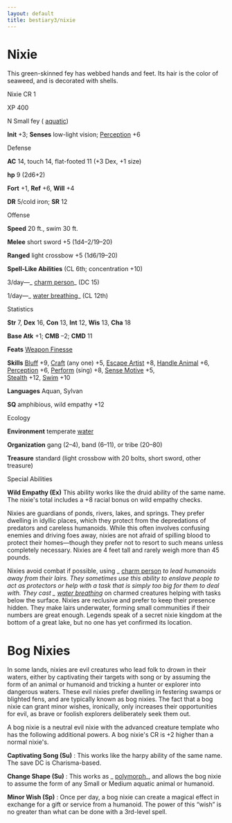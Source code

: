 ```yaml
---
layout: default
title: bestiary3/nixie
---
```

# Nixie

This green-skinned fey has webbed hands and feet. Its hair is the color of seaweed, and is decorated with shells.

Nixie CR 1

XP 400

N Small fey ( [aquatic](monsters/creatureTypes#_aquatic-subtype))

**Init** +3; **Senses** low-light vision; [Perception](skills/perception#_perception) +6

Defense

**AC** 14, touch 14, flat-footed 11 (+3 Dex, +1 size)

**hp** 9 (2d6+2)

**Fort** +1, **Ref** +6, **Will** +4

**DR** 5/cold iron; **SR** 12

Offense

**Speed** 20 ft., swim 30 ft.

**Melee** short sword +5 (1d4–2/19–20)

**Ranged** light crossbow +5 (1d6/19–20)

**Spell-Like Abilities** (CL 6th; concentration +10)

3/day—_ [charm person](spells/charmPerson#_charm-person)_ (DC 15)

1/day—_ [water breathing](spells/waterBreathing#_water-breathing)_ (CL 12th)

Statistics

**Str** 7, **Dex** 16, **Con** 13, **Int** 12, **Wis** 13, **Cha** 18

**Base Atk** +1; **CMB** –2; **CMD** 11

**Feats** [Weapon Finesse](feats#_weapon-finesse)

**Skills** [Bluff](skills/bluff#_bluff) +9, [Craft](skills/craft#_craft) (any one) +5, [Escape Artist](skills/escapeArtist#_escape-artist) +8, [Handle Animal](skills/handleAnimal#_handle-animal) +6, [Perception](skills/perception#_perception) +6, [Perform](skills/perform#_perform) (sing) +8, [Sense Motive](skills/senseMotive#_sense-motive) +5,   
 [Stealth](skills/stealth#_stealth) +12, [Swim](skills/swim#_swim) +10

**Languages** Aquan, Sylvan

**SQ** amphibious, wild empathy +12

Ecology

**Environment** temperate [water](monsters/creatureTypes#_water-subtype)

**Organization** gang (2–4), band (6–11), or tribe (20–80)

**Treasure** standard (light crossbow with 20 bolts, short sword, other treasure)

Special Abilities

**Wild Empathy (Ex)** This ability works like the druid ability of the same name. The nixie's total includes a +8 racial bonus on wild empathy checks.

Nixies are guardians of ponds, rivers, lakes, and springs. They prefer dwelling in idyllic places, which they protect from the depredations of predators and careless humanoids. While this often involves confusing enemies and driving foes away, nixies are not afraid of spilling blood to protect their homes—though they prefer not to resort to such means unless completely necessary. Nixies are 4 feet tall and rarely weigh more than 45 pounds.

Nixies avoid combat if possible, using _ [charm person](spells/charmPerson#_charm-person) _to lead humanoids away from their lairs. They sometimes use this ability to enslave people to act as protectors or help with a task that is simply too big for them to deal with. They cast _ [water breathing](spells/waterBreathing#_water-breathing)_ on charmed creatures helping with tasks below the surface. Nixies are reclusive and prefer to keep their presence hidden. They make lairs underwater, forming small communities if their numbers are great enough. Legends speak of a secret nixie kingdom at the bottom of a great lake, but no one has yet confirmed its location.

# Bog Nixies

In some lands, nixies are evil creatures who lead folk to drown in their waters, either by captivating their targets with song or by assuming the form of an animal or humanoid and tricking a hunter or explorer into dangerous waters. These evil nixies prefer dwelling in festering swamps or blighted fens, and are typically known as bog nixies. The fact that a bog nixie can grant minor wishes, ironically, only increases their opportunities for evil, as brave or foolish explorers deliberately seek them out.

A bog nixie is a neutral evil nixie with the advanced creature template who has the following additional powers. A bog nixie's CR is +2 higher than a normal nixie's.

**Captivating Song (Su)** : This works like the harpy ability of the same name. The save DC is Charisma-based.

**Change Shape (Su)** : This works as _ [polymorph](spells/polymorph#_polymorph)_, and allows the bog nixie to assume the form of any Small or Medium aquatic animal or humanoid.

**Minor Wish (Sp)** : Once per day, a bog nixie can create a magical effect in exchange for a gift or service from a humanoid. The power of this “wish” is no greater than what can be done with a 3rd-level spell.

